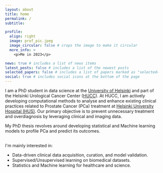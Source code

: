 ```yaml
---
layout: about
title: home
permalink: /
subtitle:

profile:
  align: right
  image: prof_pic.jpeg
  image_circular: false # crops the image to make it circular
  more_info: >
    <p>Me in 2023</p>

news: true # includes a list of news items
latest_posts: false # includes a list of the newest posts
selected_papers: false # includes a list of papers marked as "selected={true}"
social: true # includes social icons at the bottom of the page
---
```


I am a PhD student in data science at the <a href='https://www.helsinki.fi/en'>University of Helsinki</a> and part of the Helsinki Urological Cancer Center (<a href='https://www.hucc.fi/'>HUCC</a>). At HUCC, I am actively developing computational methods to analyse and enhance existing clinical practices related to Prostate Cancer (PCa) treatment at <a href='https://www.hus.fi/en'>Helsinki University Hospital (HUS)</a>. Our primary objective is to prevent unnecessary treatment and overdiagnosis by leveraging clinical and imaging data.

My PhD thesis revolves around developing statistical and Machine learning models to profile PCa and predict its outcomes.

<br /> I'm mainly interested in:

- Data-driven clinical data acquisition, curation, and model validation.
- Supervised/Unsupervised learning on biomedical datasets.
- Statistics and Machine learning for healthcare and science.
